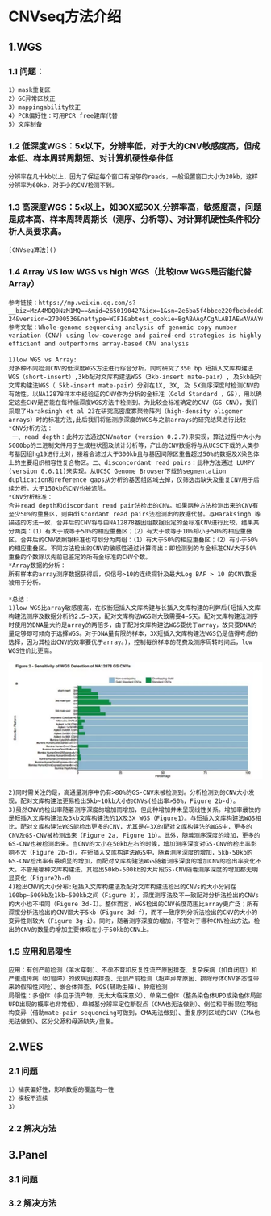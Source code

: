 # CNVseq方法介绍

## 1.WGS

### 1.1 问题：
    1）mask重复区
    2）GC异常区校正
    3）mappingability校正
    4）PCR偏好性：可用PCR free建库代替
    5）文库制备

### 1.2 低深度WGS：5x以下，分辨率低，对于大的CNV敏感度高，但成本低、样本周转周期短、对计算机硬性条件低
    分辨率在几十kb以上，因为了保证每个窗口有足够的reads，一般设置窗口大小为20kb，这样分辨率为60kb，对于小的CNV检测不到。

### 1.3 高深度WGS：5x以上，如30X或50X,分辨率高，敏感度高，问题是成本高、样本周转周期长（测序、分析等）、对计算机硬性条件和分析人员要求高。
    [CNVseq算法]()

### 1.4 Array VS low WGS vs high WGS（比较low WGS是否能代替Array）
    参考链接：https://mp.weixin.qq.com/s?__biz=MzA4MDQ0NzM1MQ==&mid=2650190427&idx=1&sn=2e6ba5f4bbce220fbcbdedd782c05f69&chksm=87a60043b0d1895511b18bebd8927db0990b055a49c4c5f7bb3d00f460642ee690bfbf8fa0d5&mpshare=1&scene=1&srcid=0618CdFLteORM9Uq0fm9KD6U&from=singlemessage&clicktime=1563013462&ascene=7&devicetype=android-24&version=27000536&nettype=WIFI&abtest_cookie=BgABAAgACgALABIAEwAVAAYAnYYeACOXHgBWmR4AzpkeAPaZHgAMmh4AAAA%3D&lang=zh_CN&pass_ticket=Qqq9pMkDQZov5Lp7nyDrhZrjSqrruJ2qB1B43ThVXkvNTKO%2Bz8DsZZsZ%2BuHs9om%2B&wx_header=1
    参考文献：Whole-genome sequencing analysis of genomic copy number variation (CNV) using low-coverage and paired-end strategies is highly efficient and outperforms array-based CNV analysis

    1)low WGS vs Array: 
    对多种不同检测CNV的低深度WGS方法进行综合分析，同时研究了350 bp 短插入文库构建法WGS（short-insert）,3kb配对文库构建法WGS（3kb-insert mate-pair）, 及5kb配对文库构建法WGS（ 5kb-insert mate-pair）分别在1X, 3X, 及 5X测序深度时检测CNV的有效性。以NA12878样本中经验证的CNV作为分析的金标准（Gold Standard ，GS)，用以确定这些CNV是否能在每种低深度WGS方法中检测到。为比较金标准确定的CNV（GS-CNV），我们采取了Haraksingh et al 23在研究高密度寡聚物阵列（high-density oligomer arrays）时的标准方法,此后我们将低测序深度的WGS与之前arrays的研究结果进行比较
    *CNV分析方法：
     一、read depth：此种方法通过CNVnator (version 0.2.7)来实现，算法过程中大小为5000bp的二进制文件用于生成柱状图及统计分析等，产出的CNV数据将与从UCSC下载的人类参考基因组hg19进行比对，接着会滤过大于300kb且与基因间隙区重叠超过50%的数据及X染色体上的主要组织相容性复合物区。二、disconcordant read pairs：此种方法通过 LUMPY (version 0.6.11)来实现。从UCSC Genome Browser下载的segmentation duplication和reference gaps从分析的基因组区域去掉，仅筛选出缺失及重复CNV用于后续分析。大于150kb的CNV也被滤除。
    *CNV分析标准：
    合并read depth和discordant read pair法检出的CNV。如果两种方法检测出来的CNV有至少50%的重叠区，则由discordant read pairs法检测出的数据代替。与Haraksingh 等描述的方法一致，合并后的CNV将与由NA12878基因组数据设定的金标准CNV进行比较，结果共分两类：（1）有大于或等于50%的相应重叠区；（2）有大于或等于10%却小于50%的相应重叠区。合并后的CNV依照银标准也可划分为两组：（1）有大于50%的相应重叠区；（2）有小于50%的相应重叠区。不同方法检出的CNV的敏感性通过计算得出：即检测到的与金标准CNV大于50%重叠的个数除以先前已鉴定的所有金标准的CNV个数。
    *Array数据的分析：
    所有样本的array测序数据获得后，仅信号>10的连续探针及最大Log BAF > 10 的CNV数据被用于分析。
    
    *总结：
    1)low WGS比array敏感度高，在权衡短插入文库构建与长插入文库构建的利弊后(短插入文库构建法测序及数据分析约2.5~3天，配对文库构法WGS则大致需要4~5天。配对文库构建法测序时使用的DNA量大约是array的两倍多，由于配对文库构建法WGS要优于array，故只要DNA的量足够即可倾向于选择WGS。对于DNA量有限的样本，3X短插入文库构建法WGS仍是值得考虑的选择，因为其检出CNV的效率要优于array。)，控制每份样本的花费及测序周转时间后，low WGS性价比更高。
    
   ![](low_wgs_vs_array.png)
     
    2)同时需关注的是，高通量测序中仍有>80%的GS-CNV未被检测到。分析检测到的CNV大小发现，配对文库构建法更易检出5kb~10kb大小的CNVs(检出率>50%，Figure 2b-d)。
    3)虽然CNV的检出率随着测序深度的增加而增加，但此种增加并未呈现线性关系。增加率最快的是短插入文库构建法及3kb文库构建法的1X及3X WGS（Figure1）。与短插入文库构建法WGS相比，配对文库构建法WGS能检出更多的CNV，尤其是在3X的配对文库构建法的WGS中，更多的CNV及GS-CNV被检测出来（Figure 2a, Figure 1b）。此外，随着测序深度的增加，更多的GS-CNV也被检测出来。当CNV的大小在50kb左右的时候，增加测序深度对GS-CNV的检出率影响不大（Figure 2b-d）。在短插入文库构建法WGS中，随着测序深度的增加，5kb-50kb的GS-CNV检出率有最明显的增加，而配对文库构建法WGS随着测序深度的增加CNV的检出率变化不大。不管是哪种文库构建法，其检出50kb-500kb的大片段GS-CNV随着测序深度的增加都无明显变化（Figure2b-d）
    4)检出CNV的大小分布:短插入文库构建法及配对文库构建法检出的CNVs的大小分别在100bp~500kb及1kb~500kb之间（Figure 3），深度测序法及不一致配对分析法检出的CNVs的大小也不相同（Figure 3d-I）。整体而言，WGS检出的CNV长度范围比array更广泛；所有深度分析法检出的CNV都大于5kb（Figure 3d-f），而不一致序列分析法检出的CNV的大小的变异性则较大（Figure 3g-i）。同时，随着测序深度的增加，不管对于哪种CNV检出方法，检出的CNV的数量的增加主要体现在小于50kb的CNV上。
    
### 1.5 应用和局限性
    
    应用：有创产前检测（羊水穿刺）、不孕不育和反复性流产原因排查、复杂疾病（如自闭症）和严重遗传病（如智障）的致病因素排查、无创产前检测（超声异常原因、排除母体CNV多态性带来的假阳性风险）、嵌合体筛查、PGS(辅助生殖)、肿瘤检测
    局限性：多倍体（多见于流产物，无太大临床意义）、单亲二倍体（整条染色体UPD或染色体局部UPD出现的概率也非常低）、单碱基分辨率定位断裂点（CMA也无法做到）、倒位和平衡易位等结构变异（借助mate-pair sequencing可做到，CMA无法做到）、重复序列区域的CNV（CMA也无法做到）、区分父源和母源缺失/重复。
    
    
    
## 2.WES

### 2.1 问题 
    1）捕获偏好性，影响数据的覆盖均一性
    2）模板不连续
    3）


### 2.2 解决方法

## 3.Panel

### 3.1 问题

### 3.2 解决方法
